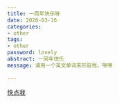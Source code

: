 ```yaml
---
title: 一周年快乐呀
date: 2020-03-16
categories:
- other
tags:
- other
password: lovely
abstract: 一周年快乐
message: 请用一个英文单词来形容我，嘿嘿

---
```


[快点我](https://changba.com/s/E_oj7CB9pKR-hA5Na_UK8Q)

